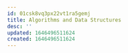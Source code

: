 ```yaml
---
id: 01csk8vq3px22vt1ra5gemj
title: Algorithms and Data Structures
desc: ''
updated: 1646496511624
created: 1646496511624
---
```


